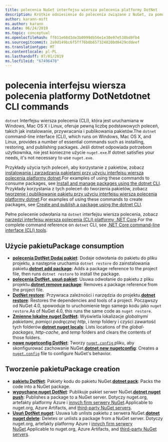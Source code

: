 ```yaml
---
title: polecenia NuGet interfejsu wiersza polecenia platformy DotNet
description: Krótkie odniesienie do polecenia związane z NuGet, za pomocą interfejsu wiersza polecenia dotnet.
author: karann-msft
ms.author: karann
ms.date: 06/24/2019
ms.topic: conceptual
ms.openlocfilehash: ff011e60d3de3b0999db56e1e30e97e538bd9fb4
ms.sourcegitcommit: 2a9d149bc6f5ff76b0b657324820bd0429cddeef
ms.translationtype: MT
ms.contentlocale: pl-PL
ms.lasthandoff: 07/01/2019
ms.locfileid: "67496478"
---
```

# <a name="dotnet-cli-commands"></a><span data-ttu-id="2aebd-103">polecenia interfejsu wiersza polecenia platformy DotNet</span><span class="sxs-lookup"><span data-stu-id="2aebd-103">dotnet CLI commands</span></span>

<span data-ttu-id="2aebd-104">`dotnet` Interfejsu wiersza polecenia (CLI), która jest uruchamiana w Windows, Mac OS X i Linux, oferuje pewną liczbę podstawowych poleceń, takich jak instalowanie, przywracania i publikowania pakietów.</span><span class="sxs-lookup"><span data-stu-id="2aebd-104">The `dotnet` command-line interface (CLI), which runs on Windows, Mac OS X, and Linux, provides a number of essential commands such as installing, restoring, and publishing packages.</span></span> <span data-ttu-id="2aebd-105">Jeśli dotnet odpowiada potrzebom użytkownika, nie jest konieczne użycie `nuget.exe`.</span><span class="sxs-lookup"><span data-stu-id="2aebd-105">If dotnet satisfies your needs, it's not necessary to use `nuget.exe`.</span></span>

<span data-ttu-id="2aebd-106">Przykłady użycia tych poleceń, aby korzystanie z pakietów, zobacz [instalowania i zarządzania pakietami przy użyciu interfejsu wiersza polecenia platformy dotnet](../consume-packages/install-use-packages-dotnet-cli.md).</span><span class="sxs-lookup"><span data-stu-id="2aebd-106">For examples of using these commands to consume packages, see [Install and manage packages using the dotnet CLI](../consume-packages/install-use-packages-dotnet-cli.md).</span></span> <span data-ttu-id="2aebd-107">Przykłady korzystania z tych poleceń do tworzenia pakietów, zobacz [tworzenie i publikowanie pakietu przy użyciu interfejsu wiersza polecenia platformy dotnet](../quickstart/create-and-publish-a-package-using-the-dotnet-cli.md).</span><span class="sxs-lookup"><span data-stu-id="2aebd-107">For examples of using these commands to create packages, see [Create and publish a package using the dotnet CLI](../quickstart/create-and-publish-a-package-using-the-dotnet-cli.md).</span></span>

<span data-ttu-id="2aebd-108">Pełne polecenie odwołania na `dotnet` interfejsu wiersza polecenia, zobacz [narzędzi interfejsu wiersza polecenia (CLI) platformy .NET Core](/dotnet/core/tools/?tabs=netcore2x).</span><span class="sxs-lookup"><span data-stu-id="2aebd-108">For the complete command reference on `dotnet` CLI, see [.NET Core command-line interface (CLI) tools](/dotnet/core/tools/?tabs=netcore2x).</span></span>

## <a name="package-consumption"></a><span data-ttu-id="2aebd-109">Użycie pakietu</span><span class="sxs-lookup"><span data-stu-id="2aebd-109">Package consumption</span></span>

- <span data-ttu-id="2aebd-110">[**polecenia DotNet Dodaj pakiet**](/dotnet/core/tools/dotnet-add-package): Dodaje odwołania do pakietu do pliku projektu, a następnie uruchamia `dotnet restore` do zainstalowania pakietu.</span><span class="sxs-lookup"><span data-stu-id="2aebd-110">[**dotnet add package**](/dotnet/core/tools/dotnet-add-package): Adds a package reference to the project file, then runs `dotnet restore` to install the package.</span></span>
- <span data-ttu-id="2aebd-111">[**polecenia DotNet, usuń pakiet**](/dotnet/core/tools/dotnet-remove-package): Usuwa odwołanie do pakietu z pliku projektu.</span><span class="sxs-lookup"><span data-stu-id="2aebd-111">[**dotnet remove package**](/dotnet/core/tools/dotnet-remove-package): Removes a package reference from the project file.</span></span>
- <span data-ttu-id="2aebd-112">[**DotNet restore**](/dotnet/core/tools/dotnet-restore?tabs=netcore2x): Przywraca zależności i narzędzia do projektu.</span><span class="sxs-lookup"><span data-stu-id="2aebd-112">[**dotnet restore**](/dotnet/core/tools/dotnet-restore?tabs=netcore2x): Restores the dependencies and tools of a project.</span></span> <span data-ttu-id="2aebd-113">Począwszy od NuGet 4.0, spowoduje to uruchomienie tego samego kodu jako `nuget restore`.</span><span class="sxs-lookup"><span data-stu-id="2aebd-113">As of NuGet 4.0, this runs the same code as `nuget restore`.</span></span>
- <span data-ttu-id="2aebd-114">[**Zmienne lokalne nuget DotNet**](/dotnet/core/tools/dotnet-nuget-locals): Wyświetla lokalizacje *globalnymi pakietami*, *pamięci podręcznej http*, i *temp* foldery i czyści zawartość tych folderów.</span><span class="sxs-lookup"><span data-stu-id="2aebd-114">[**dotnet nuget locals**](/dotnet/core/tools/dotnet-nuget-locals): Lists locations of the *global-packages*, *http-cache*, and *temp* folders and clears the contents of those folders.</span></span>
- <span data-ttu-id="2aebd-115">[**nowe nugetconfig DotNet**](/dotnet/core/tools/dotnet-new): Tworzy [ `nuget.config` ](../reference/nuget-config-file.md) pliku, aby skonfigurować zachowanie NuGet.</span><span class="sxs-lookup"><span data-stu-id="2aebd-115">[**dotnet new nugetconfig**](/dotnet/core/tools/dotnet-new): Creates a [`nuget.config`](../reference/nuget-config-file.md) file to configure NuGet's behavior.</span></span>

## <a name="package-creation"></a><span data-ttu-id="2aebd-116">Tworzenie pakietu</span><span class="sxs-lookup"><span data-stu-id="2aebd-116">Package creation</span></span>

- <span data-ttu-id="2aebd-117">[**pakietu DotNet**](/dotnet/core/tools/dotnet-pack?tabs=netcore2x): Pakiety kodu do pakietu NuGet.</span><span class="sxs-lookup"><span data-stu-id="2aebd-117">[**dotnet pack**](/dotnet/core/tools/dotnet-pack?tabs=netcore2x): Packs the code into a NuGet package.</span></span>
- <span data-ttu-id="2aebd-118">[**wypychane nuget DotNet**](/dotnet/core/tools/dotnet-nuget-push): Publikuje pakiet serwer NuGet.</span><span class="sxs-lookup"><span data-stu-id="2aebd-118">[**dotnet nuget push**](/dotnet/core/tools/dotnet-nuget-push): Publishes a package to a NuGet server.</span></span> <span data-ttu-id="2aebd-119">Dotyczy nuget.org, artefakty platformy Azure i [innych firm serwery NuGet](../hosting-packages/overview.md).</span><span class="sxs-lookup"><span data-stu-id="2aebd-119">Applicable to nuget.org, Azure Artifacts, and [third-party NuGet servers](../hosting-packages/overview.md).</span></span>
- <span data-ttu-id="2aebd-120">[**Usuń DotNet nuget**](/dotnet/core/tools/dotnet-nuget-delete): Usuwa lub unlists pakietu z serwera NuGet.</span><span class="sxs-lookup"><span data-stu-id="2aebd-120">[**dotnet nuget delete**](/dotnet/core/tools/dotnet-nuget-delete): Deletes or unlists a package from a NuGet server.</span></span> <span data-ttu-id="2aebd-121">Dotyczy nuget.org, artefakty platformy Azure i [innych firm serwery NuGet](../hosting-packages/overview.md).</span><span class="sxs-lookup"><span data-stu-id="2aebd-121">Applicable to nuget.org, Azure Artifacts, and [third-party NuGet servers](../hosting-packages/overview.md).</span></span>
